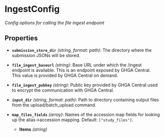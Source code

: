 # IngestConfig


*Config options for calling the file ingest endpoint*


## Properties


- **`submission_store_dir`** *(string, format: path)*: The directory where the submission JSONs will be stored.

- **`file_ingest_baseurl`** *(string)*: Base URL under which the /ingest endpoint is available. This is an endpoint exposed by GHGA Central. This value is provided by GHGA Central on demand.

- **`file_ingest_pubkey`** *(string)*: Public key provided by GHGA Central used to encrypt the communication with GHGA Central.

- **`input_dir`** *(string, format: path)*: Path to directory containing output files from the upload/batch_upload command.

- **`map_files_fields`** *(array)*: Names of the accession map fields for looking up the alias->accession mapping. Default: `["study_files"]`.

  - **Items** *(string)*
